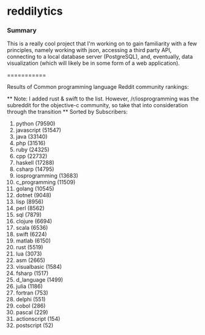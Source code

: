 reddilytics
===========

### Summary

This is a really cool project that I'm working on to gain familiarity with a few principles, namely working with json,
accessing a third party API, connecting to a local database server (PostgreSQL), and, eventually, data visualization (which will likely be in some form of a web application). 

===========


Results of Common programming language Reddit community rankings: 


** Note: I added rust & swift to the list.  However, /r/iosprogramming was the subreddit for the objective-c community, so take that into consideration through the transition **
Sorted by Subscribers: 

1. python (79590)
2. javascript (51547)
3. java (33140)
4. php (31516)
5. ruby (24325)
6. cpp (22732)
7. haskell (17288)
8. csharp (14795)
9. iosprogramming (13683)
10. c_programming (11509)
11. golang (10545)
12. dotnet (9048)
13. lisp (8956)
14. perl (8562)
15. sql (7879)
16. clojure (6694)
17. scala (6536)
18. swift (6224)
19. matlab (6150)
20. rust (5519)
21. lua (3073)
22. asm (2665)
23. visualbasic (1584)
24. fsharp (1517)
25. d_language (1499)
26. julia (1186)
27. fortran (753)
28. delphi (551)
29. cobol (286)
30. pascal (229)
31. actionscript (154)
32. postscript (52)
